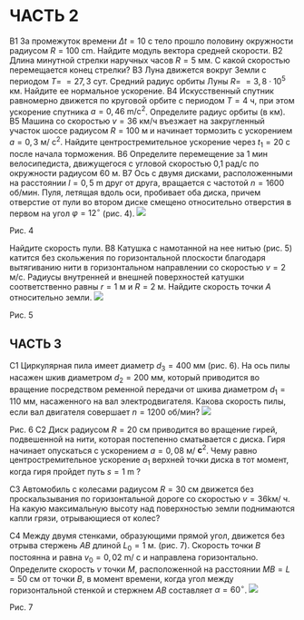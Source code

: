 # ЧАСТЬ 2 

В1 За промежуток времени $\Delta t=10$ с тело прошло половину окружности радиусом $R=100 \mathrm{~cm}$. Найдите модуль вектора средней скорости.
В2 Длина минутной стрелки наручных часов $R=5$ мм. С какой скоростью перемещается конец стрелки?
В3 Луна движется вокруг Земли с периодом $T=$ $=27,3$ сут. Средний радиус орбиты Луны $R=$ $=3,8 \cdot 10^{5}$ км. Найдите ее нормальное ускорение.
В4 Искусственный спутник равномерно движется по круговой орбите с периодом $T=4$ ч, при этом ускорение спутника $a=0,46 \mathrm{~m} / \mathrm{c}^{2}$. Определите радиус орбиты (в км).
В5 Машина со скоростью $v=36$ км/ч въезжает на закругленный участок шоссе радиусом $R=100$ м и начинает тормозить с ускорением $a=0,3$ м/ $\mathrm{c}^{2}$. Найдите центростремительное ускорение через $t_{1}=20$ с после начала торможения.
В6 Определите перемещение за 1 мин велосипедиста, движущегося с угловой скоростью 0,1 рад/с по окружности радиусом 60 м.
B7 Ось с двумя дисками, расположенными на расстоянии $l=0,5 \mathrm{~m}$ друг от друга, вращается с частотой $n=1600$ об/мин. Пуля, летящая вдоль оси, пробивает оба диска, причем отверстие от пули во втором диске смещено относительно отверстия в первом на угол $\varphi=12^{\circ}$ (рис. 4).
![](https://cdn.mathpix.com/cropped/2024_10_24_39abbe730a365c65c931g-1.jpg?height=252&width=255&top_left_y=1413&top_left_x=1437)

Рис. 4

Найдите скорость пули.
B8 Катушка с намотанной на нее нитью (рис. 5) катится без скольжения по горизонтальной плоскости благодаря вытягиванию нити в горизонтальном направлении со скоростью $v=2$ м/с. Радиусы внутренней и внешней поверхностей катушки соответственно равны $r=1$ м и $R=2$ м. Найдите скорость точки $A$ относительно земли.
![](https://cdn.mathpix.com/cropped/2024_10_24_39abbe730a365c65c931g-1.jpg?height=281&width=372&top_left_y=1844&top_left_x=1322)

Рис. 5

## ЧАСТЬ 3

C1 Циркулярная пила имеет диаметр $d_{3}=400$ мм (рис. 6). На ось пилы насажен шкив диаметром $d_{2}=200$ мм, который приводится во вращение посредством ременной передачи от шкива диаметром $d_{1}=110$ мм, насаженного на вал электродвигателя. Какова скорость пилы, если вал двигателя совершает $n=1200$ об/мин?
![](https://cdn.mathpix.com/cropped/2024_10_24_39abbe730a365c65c931g-2.jpg?height=347&width=709&top_left_y=683&top_left_x=656)

Рис. 6
C2 Диск радиусом $R=20$ см приводится во вращение гирей, подвешенной на нити, которая постепенно сматывается с диска. Гиря начинает опускаться с ускорением $a=0,08$ м/ $\mathbf{c}^{2}$. Чему равно центростремительное ускорение $a_{1}$ верхней точки диска в тот момент, когда гиря пройдет путь $s=1 \mathrm{~m}$ ?

C3 Автомобиль с колесами радиусом $R=30$ см движется без проскальзывания по горизонтальной дороге со скоростью $v=36 \mathrm{kм} /$ ч. На какую максимальную высоту над поверхностью земли поднимаются капли грязи, отрывающиеся от колес?

C4 Между двумя стенками, образующими прямой угол, движется без отрыва стержень $A B$ длиной $L_{0}=1$ м. (рис. 7). Скорость точки $B$ постоянна и равна $v_{0}=0,02 \mathrm{~m} /$ с и направлена горизонтально. Определите скорость $v$ точки $M$, расположенной на расстоянии $M B=L=50$ см от точки $B$, в момент времени, когда угол между горизонтальной стенкой и стержнем $A B$ составляет $\alpha=60^{\circ}$.
![](https://cdn.mathpix.com/cropped/2024_10_24_39abbe730a365c65c931g-2.jpg?height=247&width=326&top_left_y=1944&top_left_x=1342)

Рис. 7

